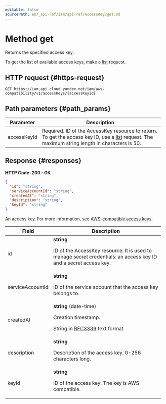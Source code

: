 ```yaml
---
editable: false
sourcePath: en/_api-ref/iam/api-ref/AccessKey/get.md
---
```


# Method get
Returns the specified access key.
 
To get the list of available access keys, make a [list](/docs/iam/api-ref/AccessKey/list) request.
 
## HTTP request {#https-request}
```
GET https://iam.api.cloud.yandex.net/iam/aws-compatibility/v1/accessKeys/{accessKeyId}
```
 
## Path parameters {#path_params}
 
Parameter | Description
--- | ---
accessKeyId | Required. ID of the AccessKey resource to return. To get the access key ID, use a [list](/docs/iam/api-ref/AccessKey/list) request.  The maximum string length in characters is 50.
 
## Response {#responses}
**HTTP Code: 200 - OK**

```json 
{
  "id": "string",
  "serviceAccountId": "string",
  "createdAt": "string",
  "description": "string",
  "keyId": "string"
}
```
An access key.
For more information, see [AWS-compatible access keys](/docs/iam/concepts/authorization/access-key).
 
Field | Description
--- | ---
id | **string**<br><p>ID of the AccessKey resource. It is used to manage secret credentials: an access key ID and a secret access key.</p> 
serviceAccountId | **string**<br><p>ID of the service account that the access key belongs to.</p> 
createdAt | **string** (date-time)<br><p>Creation timestamp.</p> <p>String in <a href="https://www.ietf.org/rfc/rfc3339.txt">RFC3339</a> text format.</p> 
description | **string**<br><p>Description of the access key. 0-256 characters long.</p> 
keyId | **string**<br><p>ID of the access key. The key is AWS compatible.</p> 